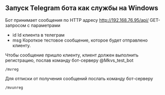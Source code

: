 ## Запуск Telegram бота как службы на Windows

Бот принимает сообщения по HTTP адресу http://192.168.76.95/api/ GET-запросом с параметрами

- id Id клиента в телеграм
- msg Короткое тестовое сообщение, которое будет отправлено клиенту.

Чтобы сообщение пришло клиенту, клиент должен выполнить регистрацию, послав команду бот-серверу @Mkvs_test_bot 
```
/mvreg
```
Для отписки от получения сообщений послать команду бот-серверу 
```
/mvunreg
```
